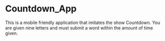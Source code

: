 # Countdown_App
This is a mobile friendly application that imitates the show Countdown. You are given nine letters and must submit a word within the amount of time given.
